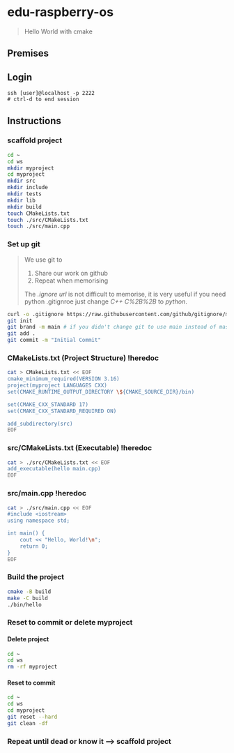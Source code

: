# edu-raspberry-os

> Hello World with cmake

## Premises

## Login

```
ssh [user]@localhost -p 2222
# ctrl-d to end session
```

## Instructions

### scaffold project

```bash
cd ~
cd ws
mkdir myproject
cd myproject
mkdir src
mkdir include
mkdir tests
mkdir lib
mkdir build
touch CMakeLists.txt
touch ./src/CMakeLists.txt
touch ./src/main.cpp
```

### Set up git

> We use git to
> 1. Share our work on github
> 2. Repeat when memorising
>
> The *.ignore url* is not difficult to memorise, it is very useful if you need python .gitignroe just change *C++ C%2B%2B* to *python*.

```bash
curl -o .gitignore https://raw.githubusercontent.com/github/gitignore/main/C%2B%2B.gitignore
git init
git brand -m main # if you didn't change git to use main instead of maste
git add .
git commit -m "Initial Commit"
```

### CMakeLists.txt (Project Structure) !heredoc

```bash
cat > CMakeLists.txt << EOF
cmake_minimum_required(VERSION 3.16)
project(myproject LANGUAGES CXX)
set(CMAKE_RUNTIME_OUTPUT_DIRECTORY \${CMAKE_SOURCE_DIR}/bin)

set(CMAKE_CXX_STANDARD 17)
set(CMAKE_CXX_STANDARD_REQUIRED ON)

add_subdirectory(src)
EOF
```

### src/CMakeLists.txt (Executable) !heredoc

```bash
cat > ./src/CMakeLists.txt << EOF
add_executable(hello main.cpp)
EOF
```

### src/main.cpp !heredoc

```bash
cat > ./src/main.cpp << EOF
#include <iostream>
using namespace std;

int main() {
    cout << "Hello, World!\n";
    return 0;
}
EOF
```

### Build the project

```bash
cmake -B build
make -C build
./bin/hello
```

### Reset to commit or delete myproject

#### Delete project
```bash
cd ~
cd ws
rm -rf myproject
```

#### Reset to commit
```bash
cd ~
cd ws
cd myproject
git reset --hard
git clean -df
```

### Repeat until dead or know it --> scaffold project
